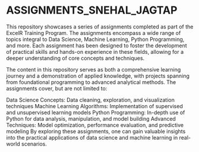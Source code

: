 # ASSIGNMENTS_SNEHAL_JAGTAP

This repository showcases a series of assignments completed as part of the ExcelR Training Program. The assignments encompass a wide range of topics integral to Data Science, Machine Learning, Python Programming, and more. Each assignment has been designed to foster the development of practical skills and hands-on experience in these fields, allowing for a deeper understanding of core concepts and techniques.

The content in this repository serves as both a comprehensive learning journey and a demonstration of applied knowledge, with projects spanning from foundational programming to advanced analytical methods. The assignments cover, but are not limited to:

Data Science Concepts: Data cleaning, exploration, and visualization techniques
Machine Learning Algorithms: Implementation of supervised and unsupervised learning models
Python Programming: In-depth use of Python for data analysis, manipulation, and model building
Advanced Techniques: Model optimization, performance evaluation, and predictive modeling
By exploring these assignments, one can gain valuable insights into the practical applications of data science and machine learning in real-world scenarios.
